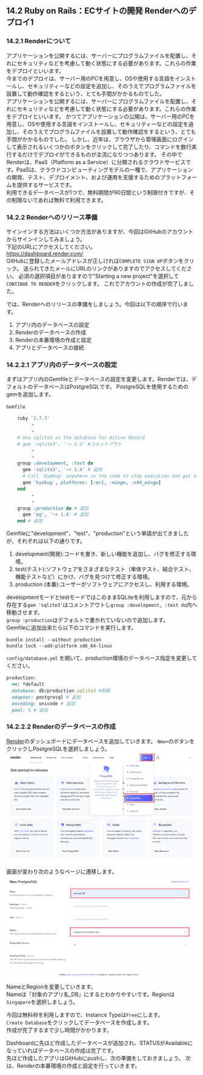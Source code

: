 ## 14.2 Ruby on Rails：ECサイトの開発 Renderへのデプロイ1

###	14.2.1 Renderについて

アプリケーションを公開するには、サーバーにプログラムファイルを配置し、それにセキュリティなどを考慮して動く状態にする必要があります。これらの作業をデプロイといいます。  
今までのデプロイは、サーバー用のPCを用意し、OSや使用する言語をインストールし、セキュリティーなどの設定を追加し、そのうえでプログラムファイルを設置して動作確認をするという、とても手間がかかるものでした。  
アプリケーションを公開するには、サーバーにプログラムファイルを配置し、それにセキュリティなどを考慮して動く状態にする必要があります。これらの作業をデプロイといいます。
かつてアプリケーションの公開は、サーバー用のPCを用意し、OSや使用する言語をインストールし、セキュリティーなどの設定を追加し、そのうえでプログラムファイルを設置して動作確認をするという、とても手間がかかるものでした。
しかし、近年は、ブラウザから管理画面にログインして表示されるいくつかのボタンをクリックして完了したり、コマンドを数行実行するだけでデプロイができるものが主流になりつつあります。
その中でRenderは、PaaS（Platform as a Service）に分類されるクラウドサービスです。PaaSは、クラウドコンピューティングモデルの一種で、アプリケーションの開発、テスト、デプロイメント、および運用を支援するためのプラットフォームを提供するサービスです。  
利用できるデータベースが1つで、無料期間が90日間という制限付きですが、その制限ないであれば無料で利用できます。

### 14.2.2 Renderへのリリース準備

サインインする方法はいくつか方法がありますが、今回はGitHubのアカウントからサインインしてみましょう。  
下記のURLにアクセスしてください。  
<https://dashboard.render.com/>  
GitHubに登録したメールアドレスが正しければ`COMPLETE SIGN UP`ボタンをクリック。
送られてきたメールにURLのリンクがありますのでアクセスしてください。
必須の選択項目がありますので"Starting a new project"を選択して`CONTINUE TO RENDER`をクリックします。
これでアカウントの作成が完了しました。


では、Renderへのリリースの準備をしましょう。今回は以下の順序で行います。

1. アプリ内のデータベースの設定
2. Renderのデータベースの作成  
3. Renderの本番環境の作成と設定  
4. アプリとデータベースの接続

### 14.2.2.1 アプリ内のデータベースの設定
まずはアプリ内のGemfileとデータベースの設定を変更します。Renderでは、デフォルトのデータベースはPostgreSQLです。
PostgreSQLを使用するためのgemを追加します。

`Gemfile`
``` ruby
    ruby '2.7.7'
         ・
         ・
    # Use sqlite3 as the database for Active Record
    # gem 'sqlite3', '~> 1.4' #コメントアウト
         ・
         ・
    group :development, :test do
      gem 'sqlite3', '~> 1.4' # 追加
      # Call 'byebug' anywhere in the code to stop execution and get a debugger console
      gem 'byebug', platforms: [:mri, :mingw, :x64_mingw]
    end
         ・
         ・
    group :production do # 追加
      gem 'pg', '~> 1.4' # 追加
    end # 追加
```

Gemfileに"development"、"test"、"production"という単語が出てきましたが、それぞれは以下の通りです。
1. development(開発):コードを書き、新しい機能を追加し、バグを修正する環境。
2. test(テスト):ソフトウェアをさまざまなテスト（単体テスト、結合テスト、機能テストなど）にかけ、バグを見つけて修正する環境。
3. production (本番):ユーザーがソフトウェアにアクセスし、利用する環境。

developmentモードとtestモードではこのままSQLiteを利用しますので、元から存在する`gem 'sqlite3'`はコメントアウトし`group :development, :test do`内へ移動させます。  
`group :production`はデフォルトで書かれていないので追加します。  
Gemfileに追加出来たら以下のコマンドを実行します。
```ターミナル
bundle install --without production
bundle lock --add-platform x86_64-linux
```

`config/database.yml` を開いて、production環境のデータベース指定を変更してください。

``` ruby
production:
  <<: *default
  database: db/production.sqlite3 #削除
  adapter: postgresql # 追加
  encoding: unicode # 追加
  pool: 5 # 追加
```

### 14.2.2.2 Renderのデータベースの作成
[Render](https://dashboard.render.com/)のダッシュボードにデータベースを追加していきます。
`New+`のボタンをクリックしPostgreSQLを選択しましょう。  
![データベース作成1](images/14-2-2-2-01.png)  

画面が変わり次のようなページに遷移します。  
![データベース作成2](images/14-2-2-2-02.png)  
NameとRegionを変更していきます。  
Nameは「対象のアプリ名_DB」にするとわかりやすいです。Regionは`Singapore`を選択しましょう。

今回は無料枠を利用しますので、Instance Typeは`Free`にします。  
`Create Database`をクリックしてデータベースを作成します。  
作成が完了するまで少し時間がかかります。  

Dashboardに先ほど作成したデータベースが追加され、STATUSがAvailableになっていればデータベースの作成は完了です。  
先ほど作成したアプリはGitHubにpushし、次の準備をしておきましょう。
次は、Renderの本番環境の作成と設定を行っていきます。
